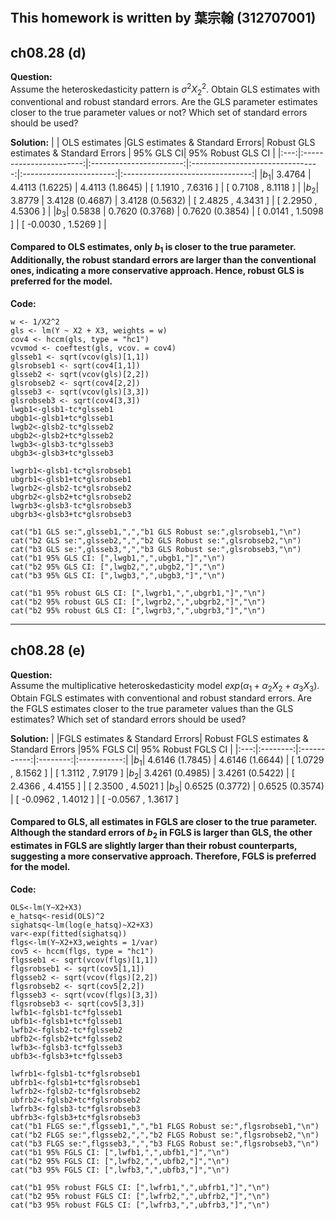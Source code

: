 #
## This homework is written by  葉宗翰 (312707001)
## ch08.28 (d)
**Question:**\
Assume the heteroskedasticity pattern is $\sigma^2X_2^2$. Obtain GLS estimates with conventional and
robust standard errors. Are the GLS parameter estimates closer to the true parameter values or
not? Which set of standard errors should be used?

**Solution:**
|     | OLS estimates |GLS estimates & Standard Errors| Robust GLS estimates & Standard Errors | 95% GLS CI| 95% Robust GLS CI |
|:---:|:-----------------------:|:-----------------------:|:--------------------------------:|:-----------------------:|:--------------------------------:|
|$b_1$|     3.4764     |       4.4113 (1.6225)       |           4.4113  (1.8645)         |  [ 1.1910 , 7.6316 ]        |      [ 0.7108 , 8.1118 ]        |
|$b_2$|     3.8779       |     3.4128 (0.4687)       |           3.4128  (0.5632)         | [ 2.4825 , 4.3431 ]        |         [ 2.2950 , 4.5306 ]           |
|$b_3$|     0.5838       |    0.7620 (0.3768)       |           0.7620  (0.3854)         | [ 0.0141 , 1.5098 ]        |      [ -0.0030 , 1.5269 ]            |
#### Compared to OLS estimates, only $b_1$ is closer to the true parameter. Additionally, the robust standard errors are larger than the conventional ones, indicating a more conservative approach. Hence, robust GLS is preferred for the model.

**Code:**
```
w <- 1/X2^2
gls <- lm(Y ~ X2 + X3, weights = w)
cov4 <- hccm(gls, type = "hc1")
vcvmod <- coeftest(gls, vcov. = cov4)
glsseb1 <- sqrt(vcov(gls)[1,1])
glsrobseb1 <- sqrt(cov4[1,1])
glsseb2 <- sqrt(vcov(gls)[2,2])
glsrobseb2 <- sqrt(cov4[2,2])
glsseb3 <- sqrt(vcov(gls)[3,3])
glsrobseb3 <- sqrt(cov4[3,3])
lwgb1<-glsb1-tc*glsseb1
ubgb1<-glsb1+tc*glsseb1
lwgb2<-glsb2-tc*glsseb2
ubgb2<-glsb2+tc*glsseb2
lwgb3<-glsb3-tc*glsseb3
ubgb3<-glsb3+tc*glsseb3

lwgrb1<-glsb1-tc*glsrobseb1
ubgrb1<-glsb1+tc*glsrobseb1
lwgrb2<-glsb2-tc*glsrobseb2
ubgrb2<-glsb2+tc*glsrobseb2
lwgrb3<-glsb3-tc*glsrobseb3
ubgrb3<-glsb3+tc*glsrobseb3

cat("b1 GLS se:",glsseb1,",","b1 GLS Robust se:",glsrobseb1,"\n")
cat("b2 GLS se:",glsseb2,",","b2 GLS Robust se:",glsrobseb2,"\n")
cat("b3 GLS se:",glsseb3,",","b3 GLS Robust se:",glsrobseb3,"\n")
cat("b1 95% GLS CI: [",lwgb1,",",ubgb1,"]","\n")
cat("b2 95% GLS CI: [",lwgb2,",",ubgb2,"]","\n")
cat("b3 95% GLS CI: [",lwgb3,",",ubgb3,"]","\n")

cat("b1 95% robust GLS CI: [",lwgrb1,",",ubgrb1,"]","\n")
cat("b2 95% robust GLS CI: [",lwgrb2,",",ubgrb2,"]","\n")
cat("b2 95% robust GLS CI: [",lwgrb3,",",ubgrb3,"]","\n")
```
---
## ch08.28 (e)
**Question:**\
Assume the multiplicative heteroskedasticity model $exp(α_1 + α_2X_2 + α_3X_3)$. Obtain FGLS
estimates with conventional and robust standard errors. Are the FGLS estimates closer to the
true parameter values than the GLS estimates? Which set of standard errors should
be used?

**Solution:**
|     |FGLS estimates & Standard Errors| Robust FGLS estimates & Standard Errors |95% FGLS CI| 95% Robust FGLS CI |
|:---:|:--------:|:-----------:|:--------:|:-----------:|
|$b_1$|  4.6146 (1.7845) | 4.6146 (1.6644) | [ 1.0729 , 8.1562 ] | [ 1.3112 , 7.9179 ] 
|$b_2$|  3.4261 (0.4985) | 3.4261 (0.5422) | [ 2.4366 , 4.4155 ] | [ 2.3500 , 4.5021 ] 
|$b_3$|  0.6525 (0.3772) | 0.6525 (0.3574) | [ -0.0962 , 1.4012 ] | [ -0.0567 , 1.3617 ] 

#### Compared to GLS, all estimates in FGLS are closer to the true parameter. Although the standard errors of $b_2$ in FGLS is larger than GLS, the other estimates in FGLS are slightly larger than their robust counterparts, suggesting a more conservative approach. Therefore, FGLS is preferred for the model.
**Code:**

```
OLS<-lm(Y~X2+X3)
e_hatsq<-resid(OLS)^2
sighatsq<-lm(log(e_hatsq)~X2+X3)
var<-exp(fitted(sighatsq))
flgs<-lm(Y~X2+X3,weights = 1/var)
cov5 <- hccm(flgs, type = "hc1")
flgsseb1 <- sqrt(vcov(flgs)[1,1])
flgsrobseb1 <- sqrt(cov5[1,1])
flgsseb2 <- sqrt(vcov(flgs)[2,2])
flgsrobseb2 <- sqrt(cov5[2,2])
flgsseb3 <- sqrt(vcov(flgs)[3,3])
flgsrobseb3 <- sqrt(cov5[3,3])
lwfb1<-fglsb1-tc*fglsseb1
ubfb1<-fglsb1+tc*fglsseb1
lwfb2<-fglsb2-tc*fglsseb2
ubfb2<-fglsb2+tc*fglsseb2
lwfb3<-fglsb3-tc*fglsseb3
ubfb3<-fglsb3+tc*fglsseb3

lwfrb1<-fglsb1-tc*fglsrobseb1
ubfrb1<-fglsb1+tc*fglsrobseb1
lwfrb2<-fglsb2-tc*fglsrobseb2
ubfrb2<-fglsb2+tc*fglsrobseb2
lwfrb3<-fglsb3-tc*fglsrobseb3
ubfrb3<-fglsb3+tc*fglsrobseb3
cat("b1 FLGS se:",flgsseb1,",","b1 FLGS Robust se:",flgsrobseb1,"\n")
cat("b2 FLGS se:",flgsseb2,",","b2 FLGS Robust se:",flgsrobseb2,"\n")
cat("b3 FLGS se:",flgsseb3,",","b3 FLGS Robust se:",flgsrobseb3,"\n")
cat("b1 95% FGLS CI: [",lwfb1,",",ubfb1,"]","\n")
cat("b2 95% FGLS CI: [",lwfb2,",",ubfb2,"]","\n")
cat("b3 95% FGLS CI: [",lwfb3,",",ubfb3,"]","\n")

cat("b1 95% robust FGLS CI: [",lwfrb1,",",ubfrb1,"]","\n")
cat("b2 95% robust FGLS CI: [",lwfrb2,",",ubfrb2,"]","\n")
cat("b3 95% robust FGLS CI: [",lwfrb3,",",ubfrb3,"]","\n")
```
